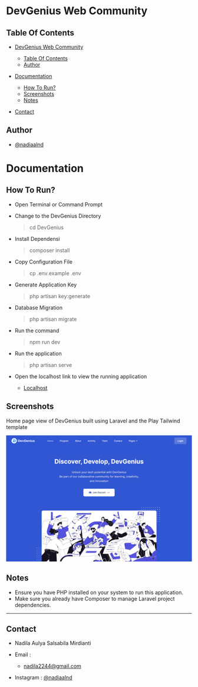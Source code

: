 # DevGenius Web Community

## Table Of Contents

- [DevGenius Web Community](#coding-test-finplan-50)

  - [Table Of Contents](#table-of-contents)
  - [Author](#author)
- [Documentation](#documentation)

  - [How To Run?](#how-to-run)
  - [Screenshots](#screenshots)
  - [Notes](#notes)
- [Contact](#contact)

## Author

- [@nadiaalnd](https://github.com/nadiaalnd)

# Documentation

## How To Run?

- Open Terminal or Command Prompt
- Change to the DevGenius Directory

  > cd DevGenius
  >
- Install Dependensi

  > composer install
  >
- Copy Configuration File

  > cp .env.example .env
  >
- Generate Application Key

  > php artisan key:generate
  >
- Database Migration

  > php artisan migrate
  >
- Run the command

  > npm run dev
  >
- Run the application

  > php artisan serve
  >
- Open the localhost link to view the running application
    - [Localhost](http://127.0.0.1:8000/)

## Screenshots

Home page view of DevGenius built using Laravel and the Play Tailwind template

  ![Home Page](./public/assets/images/DevGenius.png)

## Notes

- Ensure you have PHP installed on your system to run this application.
- Make sure you already have Composer to manage Laravel project dependencies.

---

## Contact

- Nadila Aulya Salsabila Mirdianti
- Email :

  - nadila2244@gmail.com
- Instagram : [@nadiaalnd](https://instagram.com/nadiaalnd)
